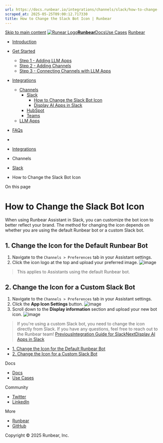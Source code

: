 ```yaml
---
url: https://docs.runbear.io/integrations/channels/slack/how-to-change-slack-bot-icon
scraped_at: 2025-05-25T09:00:12.717330
title: How to Change the Slack Bot Icon | Runbear
---
```


[Skip to main content](https://docs.runbear.io/integrations/channels/slack/how-to-change-slack-bot-icon#__docusaurus_skipToContent_fallback)
[![Runear Logo](https://docs.runbear.io/img/logo.svg)**Runbear**](https://docs.runbear.io/)[Docs](https://docs.runbear.io/)[Use Cases](https://docs.runbear.io/use-cases)
[Runbear](https://runbear.io)
  * [Introduction](https://docs.runbear.io/)
  * [Get Started](https://docs.runbear.io/get-started)
    * [Step 1 - Adding LLM Apps](https://docs.runbear.io/get-started/app)
    * [Step 2 - Adding Channels](https://docs.runbear.io/get-started/channel)
    * [Step 3 - Connecting Channels with LLM Apps](https://docs.runbear.io/get-started/connection)
  * [Integrations](https://docs.runbear.io/integrations)
    * [Channels](https://docs.runbear.io/integrations/channels/slack/how-to-change-slack-bot-icon)
      * [Slack](https://docs.runbear.io/integrations/channels/slack/)
        * [How to Change the Slack Bot Icon](https://docs.runbear.io/integrations/channels/slack/how-to-change-slack-bot-icon)
        * [Display AI Apps in Slack](https://docs.runbear.io/integrations/channels/slack/how-to-enable-slack-ai-agent)
      * [HubSpot](https://docs.runbear.io/integrations/channels/hubspot/)
      * [Teams](https://docs.runbear.io/integrations/channels/teams/)
    * [LLM Apps](https://docs.runbear.io/integrations/channels/slack/how-to-change-slack-bot-icon)
  * [FAQs](https://docs.runbear.io/faq)


  * [](https://docs.runbear.io/)
  * [Integrations](https://docs.runbear.io/integrations)
  * Channels
  * [Slack](https://docs.runbear.io/integrations/channels/slack/)
  * How to Change the Slack Bot Icon


On this page
# How to Change the Slack Bot Icon
When using Runbear Assistant in Slack, you can customize the bot icon to better reflect your brand. The method for changing the icon depends on whether you are using the default Runbear bot or a custom Slack bot.
## 1. Change the Icon for the Default Runbear Bot[​](https://docs.runbear.io/integrations/channels/slack/how-to-change-slack-bot-icon#1-change-the-icon-for-the-default-runbear-bot "Direct link to 1. Change the Icon for the Default Runbear Bot")
  1. Navigate to the `Channels > Preferences` tab in your Assistant settings.
  2. Click the icon logo at the top and upload your preferred image. ![image](https://docs.runbear.io/assets/images/change-default-runbear-logo-6adbf7dde055623829905761e9979d76.png)


> This applies to Assistants using the default Runbear bot.
## 2. Change the Icon for a Custom Slack Bot[​](https://docs.runbear.io/integrations/channels/slack/how-to-change-slack-bot-icon#2-change-the-icon-for-a-custom-slack-bot "Direct link to 2. Change the Icon for a Custom Slack Bot")
  1. Navigate to the `Channels > Preferences` tab in your Assistant settings.
  2. Click the **App Icon Settings** button. ![image](https://docs.runbear.io/assets/images/change-custom-bot-logo-1-1f68c8978ee34fb827274bc3db64aa6c.png)
  3. Scroll down to the **Display information** section and upload your new bot icon. ![image](https://docs.runbear.io/assets/images/change-custom-bot-logo-2-ebf61bc5c01862e97549a4e0983c22c0.png)


> If you're using a custom Slack bot, you need to change the icon directly from Slack.
If you have any questions, feel free to reach out to the Runbear team!
[PreviousIntegration Guide for Slack](https://docs.runbear.io/integrations/channels/slack/)[NextDisplay AI Apps in Slack](https://docs.runbear.io/integrations/channels/slack/how-to-enable-slack-ai-agent)
  * [1. Change the Icon for the Default Runbear Bot](https://docs.runbear.io/integrations/channels/slack/how-to-change-slack-bot-icon#1-change-the-icon-for-the-default-runbear-bot)
  * [2. Change the Icon for a Custom Slack Bot](https://docs.runbear.io/integrations/channels/slack/how-to-change-slack-bot-icon#2-change-the-icon-for-a-custom-slack-bot)


Docs
  * [Docs](https://docs.runbear.io/)
  * [Use Cases](https://docs.runbear.io/use-cases)


Community
  * [Twitter](https://twitter.com/runbear_io)
  * [LinkedIn](https://www.linkedin.com/company/runbear)


More
  * [Runbear](https://runbear.io)
  * [GitHub](https://github.com/runbear-io/plugbear-python-sdk)


Copyright © 2025 Runbear, Inc.

